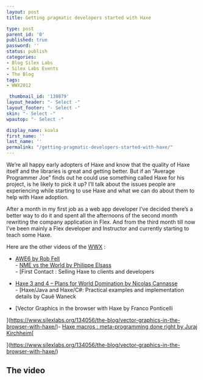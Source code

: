 ```yaml
---
layout: post
title: Getting pragmatic developers started with Haxe

type: post
parent_id: '0'
published: true
password: ''
status: publish
categories:
- Blog Silex Labs
- Silex Labs Events
- The Blog
tags:
- WWX2012

_thumbnail_id: '130879'
layout_header: "- Select -"
layout_footer: "- Select -"
skin: "- Select -"
wpautop: "- Select -"

display_name: koala
first_name: ''
last_name: ''
permalink: "/getting-pragmatic-developers-started-with-haxe/"
---
```


We’re all happy early adopters of Haxe and know that the quality of Haxe itself and the libraries is great and getting better. But if an “Average Programmer Joe” finds out he could use something called Haxe for his project, is he likely to pick it up? I’ll talk about the issues people are experiencing while starting to use Haxe and what we can do about them to help with Haxe adoption.



After a month in my first job as a web app developer I’ve decided there’s a better way to do it and spent all the afternoons of the second month rewriting the company application in Flex. And from the third month till now I’ve been mainly a Flex developer and Instructor and currently starting to teach some Haxe.

Here are the other videos of the [WWX](http://wwx.haxe.org/)
:  
- [AWE6 by Rob Fell  
](https://www.silexlabs.org/132111/the-blog/may-the-force-be-with-you-making-a-game-with-awe6/)- [NME vs the World by Philippe Elsass  
](https://www.silexlabs.org/133359/the-blog/haxe-nme-vs-the-world/)- [First Contact
: Selling Haxe to clients and developers  

- [Haxe 3 and 4 – Plans for World Domination by Nicolas Cannasse  
](https://www.silexlabs.org/133720/the-blog/haxe-3-and-4-%E2%80%93-plans-for-world-domination/)- [Haxe/Java and
Haxe/C#: Practical examples and implementation details by Cauê Waneck  

- [Vector Graphics in the browser with Haxe by Franco Ponticelli  

](https://www.silexlabs.org/134056/the-blog/vector-graphics-in-the-browser-with-haxe/)- [Haxe macros
: meta-programming done right by Juraj Kirchheim](https://www.silexlabs.org/135331/the-blog/haxe-macros-meta-programming-done-right/)[  

](https://www.silexlabs.org/134056/the-blog/vector-graphics-in-the-browser-with-haxe/)

The video
---------